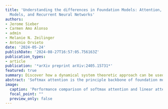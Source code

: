 ```yaml
---
title: 'Understanding the differences in Foundation Models: Attention, State Space
  Models, and Recurrent Neural Networks'
authors:
- Jerome Sieber
- Carmen Amo Alonso
- admin
- Melanie N. Zeilinger
- Antonio Orvieto
date: '2024-05-24'
publishDate: '2024-08-27T16:57:05.756163Z'
publication_types:
- article
publication: '*arXiv preprint arXiv:2405.15731*'
featured: true
summary: Discover how a dynamical system theoretic approach can be used to provide insights into foundation models.
abstract: 'Softmax attention is the principle backbone of foundation models for various artificial intelligence applications, yet its quadratic complexity in sequence length can limit its inference throughput in long-context settings. To address this challenge, alternative architectures such as linear attention, State Space Models (SSMs), and Recurrent Neural Networks (RNNs) have been considered as more efficient alternatives. While connections between these approaches exist, such models are commonly developed in isolation and there is a lack of theoretical understanding of the shared principles underpinning these architectures and their subtle differences, greatly influencing performance and scalability. In this paper, we introduce the Dynamical Systems Framework (DSF), which allows a principled investigation of all these architectures in a common representation. Our framework facilitates rigorous comparisons, providing new insights on the distinctive characteristics of each model class. For instance, we compare linear attention and selective SSMs, detailing their differences and conditions under which both are equivalent. We also provide principled comparisons between softmax attention and other model classes, discussing the theoretical conditions under which softmax attention can be approximated. Additionally, we substantiate these new insights with empirical validations and mathematical arguments. This shows the DSF's potential to guide the systematic development of future more efficient and scalable foundation models.'
image:
  caption: 'Performance comparison of softmax attention and linear attention with increasing state expansion n.'
  focal_point: ""
  preview_only: false
---
```

